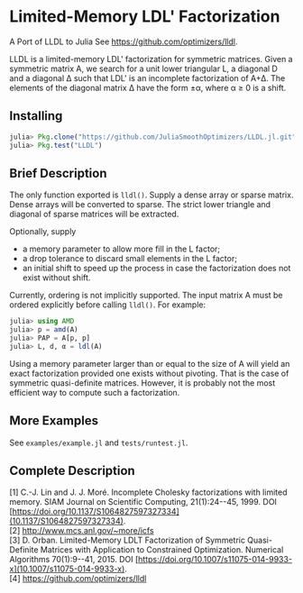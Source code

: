 # Limited-Memory LDL' Factorization

A Port of LLDL to Julia
See https://github.com/optimizers/lldl.

LLDL is a limited-memory LDL' factorization for symmetric matrices.
Given a symmetric matrix A, we search for a unit lower triangular L, a
diagonal D and a diagonal ∆ such that LDL' is an incomplete factorization
of A+∆. The elements of the diagonal matrix ∆ have the form ±α, where α ≥ 0
is a shift.

## Installing

```JULIA
julia> Pkg.clone("https://github.com/JuliaSmoothOptimizers/LLDL.jl.git")
julia> Pkg.test("LLDL")
```

## Brief Description

The only function exported is `lldl()`.
Supply a dense array or sparse matrix.
Dense arrays will be converted to sparse.
The strict lower triangle and diagonal of sparse matrices will be extracted.

Optionally, supply
* a memory parameter to allow more fill in the L factor;
* a drop tolerance to discard small elements in the L factor;
* an initial shift to speed up the process in case the factorization does
  not exist without shift.

Currently, ordering is not implicitly supported.
The input matrix A must be ordered explicitly before calling `lldl()`.
For example:
```julia
julia> using AMD
julia> p = amd(A)
julia> PAP = A[p, p]
julia> L, d, α = ldl(A)
```

Using a memory parameter larger than or equal to the size of A will yield an
exact factorization provided one exists without pivoting. That is the
case of symmetric quasi-definite matrices. However, it is probably not the
most efficient way to compute such a factorization.

## More Examples

See `examples/example.jl` and `tests/runtest.jl`.

## Complete Description

[1] C.-J. Lin and J. J. Moré. Incomplete Cholesky factorizations with limited
    memory. SIAM Journal on Scientific Computing, 21(1):24--45, 1999.
    DOI [https://doi.org/10.1137/S1064827597327334](10.1137/S1064827597327334).
<br>
[2] http://www.mcs.anl.gov/~more/icfs
<br>
[3] D. Orban. Limited-Memory LDLT Factorization of Symmetric Quasi-Definite
    Matrices with Application to Constrained Optimization. Numerical Algorithms
    70(1):9--41, 2015. DOI [https://doi.org/10.1007/s11075-014-9933-x](10.1007/s11075-014-9933-x).
<br>
[4] https://github.com/optimizers/lldl
